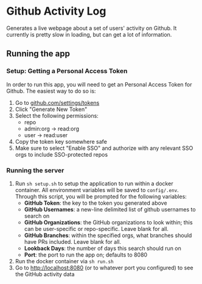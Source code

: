 # Github Activity Log

Generates a live webpage about a set of users' activity on Github. It currently is pretty slow in loading, but can get a lot of information.

## Running the app

### Setup: Getting a Personal Access Token

In order to run this app, you will need to get an Personal Access Token for Github. The easiest way to do so is:

1. Go to [github.com/settings/tokens](https://github.com/settings/tokens)
1. Click "Generate New Token"
1. Select the following permissions:
   - repo
   - admin:org -> read:org
   - user -> read:user
1. Copy the token key somewhere safe
1. Make sure to select "Enable SSO" and authorize with any relevant SSO orgs to include SSO-protected repos

### Running the server

1. Run `sh setup.sh` to setup the application to run within a docker container. All environment variables will be saved to `config/.env`. Through this script, you will be prompted for the following variables:
    - **GitHub Token**: the key to the token you generated above
    - **GitHub Usernames**: a new-line delimited list of github usernames to search on
    - **GitHub Organizations**: the GitHub organizations to look within; this can be user-specific or repo-specific. Leave blank for all.
    - **GitHub Branches**: within the specified orgs, what branches should have PRs included. Leave blank for all.
    - **Lookback Days**: the number of days this search should run on
    - **Port**: the port to run the app on; defaults to 8080
1. Run the docker container via `sh run.sh`
1. Go to [http://localhost:8080](http://localhost:8080) (or to whatever port you configured) to see the GitHub activity data
